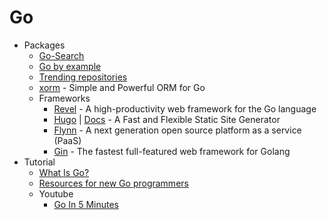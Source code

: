 # Go
* Packages
    - [Go-Search](http://go-search.org/)
    - [Go by example](https://gobyexample.com/)
    - [Trending repositories](http://goo.gl/IYNT2K)
    - [xorm](http://xorm.io/) - Simple and Powerful ORM for Go
    - Frameworks
        - [Revel](http://goo.gl/uZU5YJ) - A high-productivity web framework for the Go language
        - [Hugo](http://gohugo.io/) | [Docs](http://goo.gl/f3h9Jw) - A Fast and Flexible Static Site Generator
        - [Flynn](https://flynn.io/) - A next generation open source platform as a service (PaaS)
        - [Gin](http://goo.gl/OGSA6x) - The fastest full-featured web framework for Golang
* Tutorial
    - [What Is Go?](http://goo.gl/ti1qnY)
    - [Resources for new Go programmers](http://goo.gl/Wp8rhX)
    - Youtube
        - [Go In 5 Minutes](https://www.youtube.com/playlist?list=PLFP7SbLMoK_Zl3EIgDbDBJkgyAjKivGR1)
